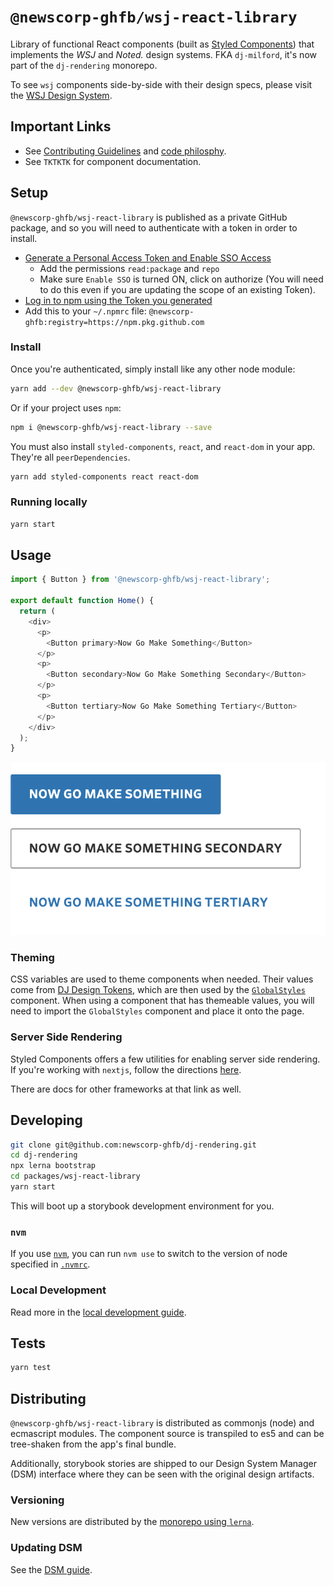 # `@newscorp-ghfb/wsj-react-library`

Library of functional React components (built as [Styled Components](https://styled-components.com/docs)) that implements the _WSJ_ and _Noted._ design systems. FKA `dj-milford`, it's now part of the `dj-rendering` monorepo.

To see `wsj` components side-by-side with their design specs, please visit the [WSJ Design System](https://dowjones.invisionapp.com/dsm/dow-jones/wsj).

## Important Links

- See [Contributing Guidelines]('./docs/CONTRIBUTING.md) and [code philosphy](./docs/STANDARDS.md).
- See `TKTKTK` for component documentation.

## Setup

`@newscorp-ghfb/wsj-react-library` is published as a private GitHub package, and so you will need to authenticate with a token in order to install.

- [Generate a Personal Access Token and Enable SSO Access](https://docs.github.com/en/free-pro-team@latest/github/authenticating-to-github/creating-a-personal-access-token)
  - Add the permissions `read:package` and `repo`
  - Make sure `Enable SSO` is turned ON, click on authorize (You will need to do this even if you are updating the scope of an existing Token).
- [Log in to npm using the Token you generated](https://docs.github.com/en/free-pro-team@latest/packages/using-github-packages-with-your-projects-ecosystem/configuring-npm-for-use-with-github-packages#authenticating-with-a-personal-access-token)
- Add this to your `~/.npmrc` file: `@newscorp-ghfb:registry=https://npm.pkg.github.com`

### Install

Once you're authenticated, simply install like any other node module:

```bash
yarn add --dev @newscorp-ghfb/wsj-react-library
```

Or if your project uses `npm`:

```bash
npm i @newscorp-ghfb/wsj-react-library --save
```

You must also install `styled-components`, `react`, and `react-dom` in your app. They're all `peerDependencies`.

```bash
yarn add styled-components react react-dom
```

### Running locally

```bash
yarn start
```

## Usage

```js
import { Button } from '@newscorp-ghfb/wsj-react-library';

export default function Home() {
  return (
    <div>
      <p>
        <Button primary>Now Go Make Something</Button>
      </p>
      <p>
        <Button secondary>Now Go Make Something Secondary</Button>
      </p>
      <p>
        <Button tertiary>Now Go Make Something Tertiary</Button>
      </p>
    </div>
  );
}
```

![image](./docs/assets/example.png)

### Theming

CSS variables are used to theme components when needed. Their values come from [DJ Design Tokens](https://github.com/newscorp-ghfb/dj-design-tokens), which are then used by the [`GlobalStyles`](src/components/GlobalStyles) component. When using a component that has themeable values, you will need to import the `GlobalStyles` component and place it onto the page.

### Server Side Rendering

Styled Components offers a few utilities for enabling server side rendering. If you're working with `nextjs`, follow the directions [here](https://styled-components.com/docs/advanced#nextjs).

There are docs for other frameworks at that link as well.

## Developing

```bash
git clone git@github.com:newscorp-ghfb/dj-rendering.git
cd dj-rendering
npx lerna bootstrap
cd packages/wsj-react-library
yarn start
```

This will boot up a storybook development environment for you.

### `nvm`

If you use [`nvm`](https://github.com/creationix/nvm), you can run `nvm use` to switch to the version of node specified in [`.nvmrc`](https://github.com/creationix/nvm#nvmrc).

### Local Development

Read more in the [local development guide](./docs/local-development.md).

## Tests

```bash
yarn test
```

## Distributing

`@newscorp-ghfb/wsj-react-library` is distributed as commonjs (node) and ecmascript modules. The component source is transpiled to es5 and can be tree-shaken from the app's final bundle.

Additionally, storybook stories are shipped to our Design System Manager (DSM) interface where they can be seen with the original design artifacts.

### Versioning

New versions are distributed by the [monorepo using `lerna`](https://github.com/newscorp-ghfb/dj-rendering#cicd-process).

### Updating DSM

See the [DSM guide](./docs/DSM.md).

